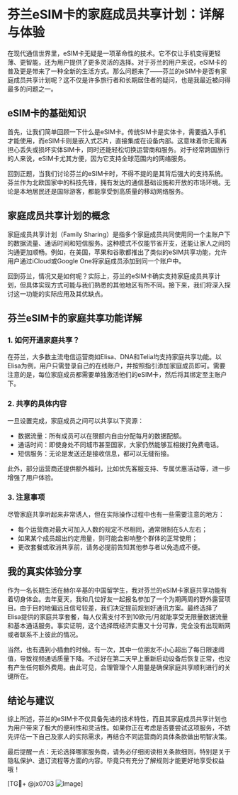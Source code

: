 # 芬兰eSIM卡的家庭成员共享计划：详解与体验

在现代通信世界里，eSIM卡无疑是一项革命性的技术。它不仅让手机变得更轻薄、更智能，还为用户提供了更多灵活的选择。对于芬兰的用户来说，eSIM卡的普及更是带来了一种全新的生活方式。那么问题来了——芬兰的eSIM卡是否有家庭成员共享计划呢？这不仅是许多旅行者和长期居住者的疑问，也是我最近被问得最多的问题之一。

## eSIM卡的基础知识

首先，让我们简单回顾一下什么是eSIM卡。传统SIM卡是实体卡，需要插入手机才能使用，而eSIM卡则是嵌入式芯片，直接集成在设备内部。这意味着你无需再担心丢失或损坏实体SIM卡，同时还能轻松切换运营商和服务。对于经常跨国旅行的人来说，eSIM卡尤其方便，因为它支持全球范围内的网络服务。

回到正题，当我们讨论芬兰的eSIM卡时，不得不提的是其背后强大的支持系统。芬兰作为北欧国家中的科技先锋，拥有发达的通信基础设施和开放的市场环境。无论是本地居民还是国际游客，都能享受到高质量的移动网络服务。

## 家庭成员共享计划的概念

家庭成员共享计划（Family Sharing）是指多个家庭成员共同使用同一个主账户下的数据流量、通话时间和短信服务。这种模式不仅能节省开支，还能让家人之间的沟通更加顺畅。例如，在美国，苹果和谷歌都推出了类似的eSIM共享功能，允许用户通过iCloud或Google One将家庭成员添加到同一个账户中。

回到芬兰，情况又是如何呢？实际上，芬兰的eSIM卡确实支持家庭成员共享计划，但具体实现方式可能与我们熟悉的其他地区有所不同。接下来，我们将深入探讨这一功能的实际应用及其优缺点。

## 芬兰eSIM卡的家庭共享功能详解

### 1. 如何开通家庭共享？

在芬兰，大多数主流电信运营商如Elisa、DNA和Telia均支持家庭共享功能。以Elisa为例，用户只需登录自己的在线账户，并按照指引添加家庭成员即可。需要注意的是，每位家庭成员都需要单独激活他们的eSIM卡，然后将其绑定至主账户下。

### 2. 共享的具体内容

一旦设置完成，家庭成员之间可以共享以下资源：
- 数据流量：所有成员可以在限额内自由分配每月的数据配额。
- 通话时间：即使身处不同城市甚至国家，大家仍然能够互相拨打免费电话。
- 短信服务：无论是发送还是接收信息，都可以无缝衔接。

此外，部分运营商还提供额外福利，比如优先客服支持、专属优惠活动等，进一步增强了用户体验。

### 3. 注意事项

尽管家庭共享听起来非常诱人，但在实际操作过程中也有一些需要注意的地方：
- 每个运营商对最大可加入人数的规定不尽相同，通常限制在5人左右；
- 如果某个成员超出约定用量，则可能会影响整个群体的正常使用；
- 更改套餐或取消共享前，请务必提前告知其他参与者以免造成不便。

## 我的真实体验分享

作为一名长期生活在赫尔辛基的中国留学生，我对芬兰的eSIM卡家庭共享功能有着切身体会。去年夏天，我和几位好友一起报名参加了一个为期两周的野外露营项目。由于目的地偏远且信号较差，我们决定提前规划好通讯方案。最终选择了Elisa提供的家庭共享套餐，每人仅需支付不到10欧元/月就能享受无限量数据流量和基本通话服务。事实证明，这个选择既经济实惠又十分可靠，完全没有出现断网或者联系不上彼此的情况。

当然，也有遇到小插曲的时候。有一次，其中一位朋友不小心超出了每日限速阈值，导致视频通话质量下降。不过好在第二天早上重新启动设备后恢复正常，也没有产生任何额外费用。由此可见，合理管理个人用量是确保家庭共享顺利进行的关键所在。

## 结论与建议

综上所述，芬兰的eSIM卡不仅具备先进的技术特性，而且其家庭成员共享计划也为用户带来了极大的便利性和灵活性。如果你正在考虑是否要尝试这项服务，不妨先评估一下自己及家人的实际需求，再结合不同运营商的具体条款做出明智决策。

最后提醒一点：无论选择哪家服务商，请务必仔细阅读相关条款细则，特别是关于隐私保护、退订流程等方面的内容。毕竟只有充分了解规则才能更好地享受权益哦！

[TG💪+ @jx0703 ![Image](https://github.com/user-attachments/assets/dbca1d08-cadb-493c-b0ec-ad6f7a83f270)]